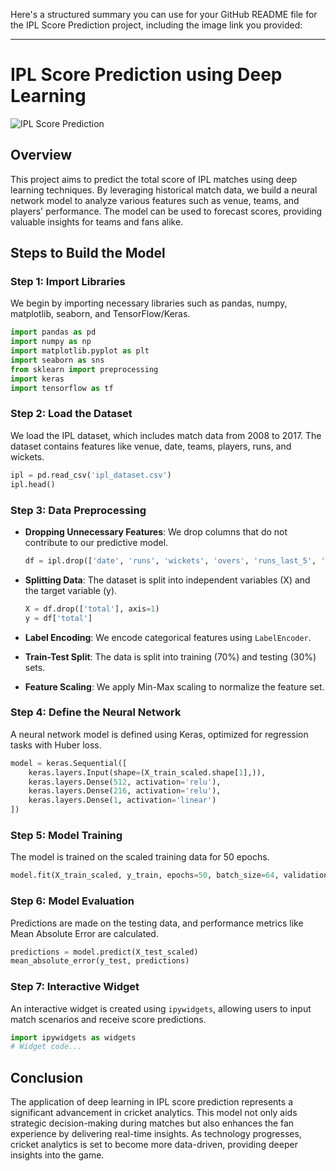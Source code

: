 Here's a structured summary you can use for your GitHub README file for the IPL Score Prediction project, including the image link you provided:

---

# IPL Score Prediction using Deep Learning

![IPL Score Prediction](https://res.cloudinary.com/dgwuwwqom/image/upload/v1730724141/Github/IPL_Score_predict_using_deeplearning.webp)

## Overview
This project aims to predict the total score of IPL matches using deep learning techniques. By leveraging historical match data, we build a neural network model to analyze various features such as venue, teams, and players' performance. The model can be used to forecast scores, providing valuable insights for teams and fans alike.

## Steps to Build the Model

### Step 1: Import Libraries
We begin by importing necessary libraries such as pandas, numpy, matplotlib, seaborn, and TensorFlow/Keras.

```python
import pandas as pd
import numpy as np
import matplotlib.pyplot as plt
import seaborn as sns
from sklearn import preprocessing
import keras 
import tensorflow as tf 
```

### Step 2: Load the Dataset
We load the IPL dataset, which includes match data from 2008 to 2017. The dataset contains features like venue, date, teams, players, runs, and wickets.

```python
ipl = pd.read_csv('ipl_dataset.csv')
ipl.head()
```

### Step 3: Data Preprocessing
- **Dropping Unnecessary Features**: We drop columns that do not contribute to our predictive model.
  
  ```python
  df = ipl.drop(['date', 'runs', 'wickets', 'overs', 'runs_last_5', 'wickets_last_5','mid', 'striker', 'non-striker'], axis=1)
  ```
  
- **Splitting Data**: The dataset is split into independent variables (X) and the target variable (y).

  ```python
  X = df.drop(['total'], axis=1)
  y = df['total']
  ```
  
- **Label Encoding**: We encode categorical features using `LabelEncoder`.

- **Train-Test Split**: The data is split into training (70%) and testing (30%) sets.

- **Feature Scaling**: We apply Min-Max scaling to normalize the feature set.

### Step 4: Define the Neural Network
A neural network model is defined using Keras, optimized for regression tasks with Huber loss.

```python
model = keras.Sequential([
    keras.layers.Input(shape=(X_train_scaled.shape[1],)),
    keras.layers.Dense(512, activation='relu'),
    keras.layers.Dense(216, activation='relu'),
    keras.layers.Dense(1, activation='linear')
])
```

### Step 5: Model Training
The model is trained on the scaled training data for 50 epochs.

```python
model.fit(X_train_scaled, y_train, epochs=50, batch_size=64, validation_data=(X_test_scaled, y_test))
```

### Step 6: Model Evaluation
Predictions are made on the testing data, and performance metrics like Mean Absolute Error are calculated.

```python
predictions = model.predict(X_test_scaled)
mean_absolute_error(y_test, predictions)
```

### Step 7: Interactive Widget
An interactive widget is created using `ipywidgets`, allowing users to input match scenarios and receive score predictions.

```python
import ipywidgets as widgets
# Widget code...
```

## Conclusion
The application of deep learning in IPL score prediction represents a significant advancement in cricket analytics. This model not only aids strategic decision-making during matches but also enhances the fan experience by delivering real-time insights. As technology progresses, cricket analytics is set to become more data-driven, providing deeper insights into the game.
